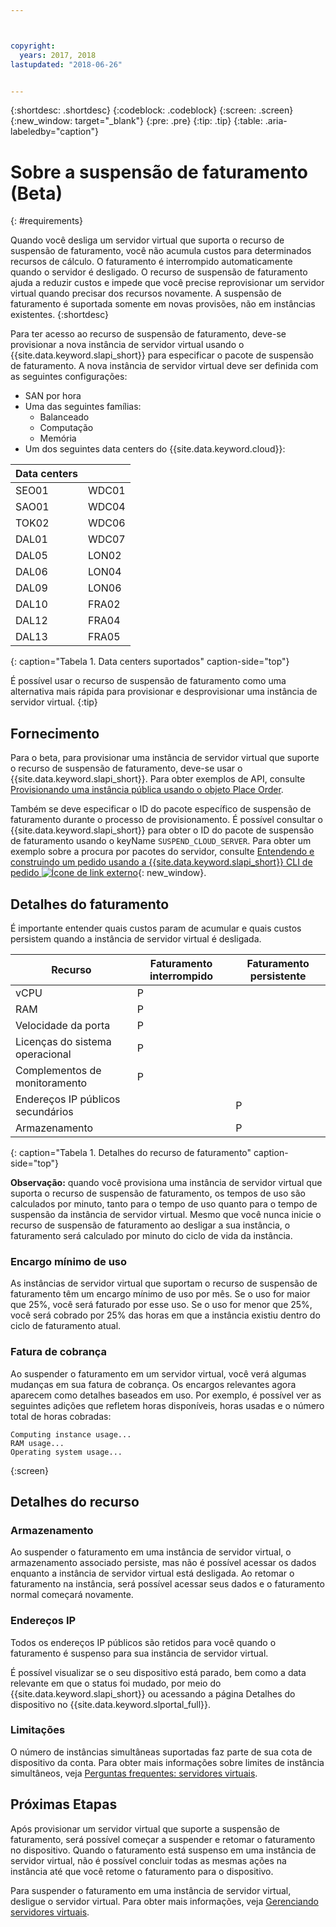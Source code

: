 ```yaml
---



copyright:
  years: 2017, 2018
lastupdated: "2018-06-26"


---
```


{:shortdesc: .shortdesc}
{:codeblock: .codeblock}
{:screen: .screen}
{:new_window: target="_blank"}
{:pre: .pre}
{:tip: .tip}
{:table: .aria-labeledby="caption"}

# Sobre a suspensão de faturamento (Beta)
{: #requirements}

Quando você desliga um servidor virtual que suporta o recurso de suspensão de faturamento, você não acumula custos para determinados recursos de cálculo. O faturamento é interrompido automaticamente quando o servidor é desligado. O recurso de suspensão de faturamento ajuda a reduzir custos e impede que você precise reprovisionar um servidor virtual quando precisar dos recursos novamente. A suspensão de faturamento é suportada somente em novas provisões, não em instâncias existentes.
{:shortdesc}

Para ter acesso ao recurso de suspensão de faturamento, deve-se provisionar a nova instância de servidor virtual usando o {{site.data.keyword.slapi_short}} para especificar o pacote de suspensão de faturamento. A nova instância de servidor virtual deve ser definida com as seguintes configurações:

* SAN por hora
* Uma das seguintes famílias:
  * Balanceado
  * Computação
  * Memória
* Um dos seguintes data centers do {{site.data.keyword.cloud}}:

| Data centers |         |
| ------------ | ------- | 
|SEO01         |  WDC01  |
|SAO01         |  WDC04  |
|TOK02         |  WDC06  |
|DAL01         |  WDC07  |
|DAL05         |  LON02  |
|DAL06         |  LON04  |
|DAL09         |  LON06  |
|DAL10         |  FRA02  |
|DAL12         |  FRA04  |
|DAL13         |  FRA05  |
{: caption="Tabela 1. Data centers suportados" caption-side="top"}

É possível usar o recurso de suspensão de faturamento como uma alternativa mais rápida para provisionar e desprovisionar uma instância de servidor virtual.
{:tip}

## Fornecimento

Para o beta, para provisionar uma instância de servidor virtual que suporte o recurso de suspensão de faturamento, deve-se usar o {{site.data.keyword.slapi_short}}. Para obter exemplos de API, consulte [Provisionando uma instância pública usando o objeto Place Order](../vsi/vsi_provision_api.html#provisioning-a-public-instance-using-place-order-object). 

Também se deve especificar o ID do pacote específico de suspensão de faturamento durante o processo de provisionamento. É possível consultar o {{site.data.keyword.slapi_short}} para obter o ID do pacote de suspensão de faturamento usando o keyName `SUSPEND_CLOUD_SERVER`. Para obter um exemplo sobre a procura por pacotes do servidor, consulte [Entendendo e construindo um pedido usando a {{site.data.keyword.slapi_short}} CLI de pedido ![Ícone de link externo](../icons/launch-glyph.svg "Ícone de link externo")](https://softlayer.github.io/article/understanding-ordering/){: new_window}.

## Detalhes do faturamento

É importante entender quais custos param de acumular e quais custos persistem quando a instância de servidor virtual é desligada.

| Recurso                      |Faturamento interrompido  | Faturamento persistente |
| ----------------------------- | ----------------- | ---------------- |
| vCPU                          |          P        |                  |
| RAM                           |          P        |                  |
| Velocidade da porta                    |          P        |                  |
| Licenças do sistema operacional |          P        |                  |
| Complementos de monitoramento      |          P        |                  |
| Endereços IP públicos secundários |                   |         P        |
| Armazenamento                       |                   |         P        |
{: caption="Tabela 1. Detalhes do recurso de faturamento" caption-side="top"}   

**Observação:** quando você provisiona uma instância de servidor virtual que suporta o recurso de suspensão de faturamento, os tempos de uso são calculados por minuto, tanto para o tempo de uso quanto para o tempo de suspensão da instância de servidor virtual. Mesmo que você nunca inicie o recurso de suspensão de faturamento ao desligar a sua instância, o faturamento será calculado por minuto do ciclo de vida da instância. 

### Encargo mínimo de uso
As instâncias de servidor virtual que suportam o recurso de suspensão de faturamento têm um encargo mínimo de uso por mês. Se o uso for maior que 25%, você será faturado por esse uso. Se o uso for menor que 25%, você será cobrado por 25% das horas em que a instância existiu dentro do ciclo de faturamento atual. 

### Fatura de cobrança
Ao suspender o faturamento em um servidor virtual, você verá algumas mudanças em sua fatura de cobrança. Os encargos relevantes agora aparecem como detalhes baseados em uso. Por exemplo, é possível ver as seguintes adições que refletem horas disponíveis, horas usadas e o número total de horas cobradas:

```
Computing instance usage...
RAM usage...
Operating system usage...
```
{:screen}

## Detalhes do recurso

### Armazenamento

Ao suspender o faturamento em uma instância de servidor virtual, o armazenamento associado persiste, mas não é possível acessar os dados enquanto a instância de servidor virtual está desligada. Ao retomar o faturamento na instância, será possível acessar seus dados e o faturamento normal começará novamente.

### Endereços IP

Todos os endereços IP públicos são retidos para você quando o faturamento é suspenso para sua instância de servidor virtual.

É possível visualizar se o seu dispositivo está parado, bem como a data relevante em que o status foi mudado, por meio do {{site.data.keyword.slapi_short}} ou acessando a página Detalhes do dispositivo no {{site.data.keyword.slportal_full}}.

### Limitações

O número de instâncias simultâneas suportadas faz parte de sua cota de dispositivo da conta. Para obter mais informações sobre limites de instância simultâneos, veja [Perguntas frequentes: servidores virtuais](vsi_faqs_vs.html#concurrent).

## Próximas Etapas
Após provisionar um servidor virtual que suporte a suspensão de faturamento, será possível começar a suspender e retomar o faturamento no dispositivo.
Quando o faturamento está suspenso em uma instância de servidor virtual, não é possível concluir todas as mesmas ações na instância até que você retome o faturamento para o dispositivo.

Para suspender o faturamento em uma instância de servidor virtual, desligue o servidor virtual. Para obter mais informações, veja [Gerenciando servidores virtuais](vsi_managing.html).

